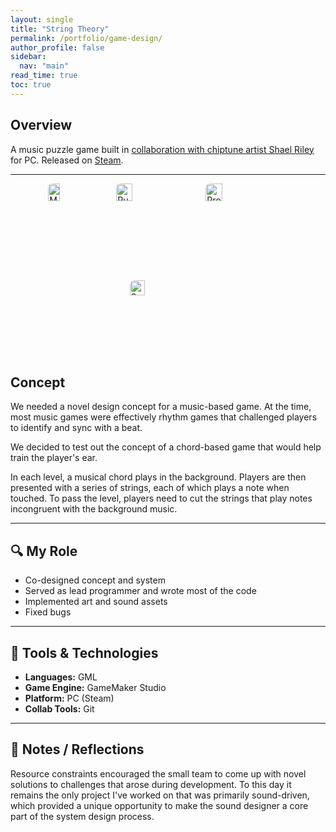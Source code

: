 ```yaml
---
layout: single
title: "String Theory"
permalink: /portfolio/game-design/
author_profile: false
sidebar:
  nav: "main"
read_time: true
toc: true
---
```

## Overview  
A music puzzle game built in [collaboration with chiptune artist Shael Riley](https://www.destructoid.com/chiptune-artist-shael-riley-wants-to-train-your-ears-with-new-game/) for PC. Released on [Steam](https://store.steampowered.com/app/402150/String_Theory/).  

---
<div style="display: flex; flex-wrap: wrap; justify-content: center; gap: 1rem;">

  <a href="/assets/images/string-theory-1.jpg" data-lightbox="game-gallery" data-title="Main menu and title screen">
    <img src="/assets/images/string-theory-1.jpg" alt="Main menu" style="width: 45%; border-radius: 8px;" />
  </a>

  <a href="/assets/images/string-theory-2.jpg" data-lightbox="game-gallery" data-title="Puzzle interface with logic wires">
    <img src="/assets/images/string-theory-2.jpg" alt="Puzzle interface" style="width: 45%; border-radius: 8px;" />
  </a>

  <a href="/assets/images/string-theory-3.jpg" data-lightbox="game-gallery" data-title="Progression map and level design">
    <img src="/assets/images/string-theory-3.jpg" alt="Progression map" style="width: 45%; border-radius: 8px;" />
  </a>

  <a href="/assets/images/string-theory-4.jpg" data-lightbox="game-gallery" data-title="Settings and sound controls">
    <img src="/assets/images/string-theory-4.jpg" alt="Settings screen" style="width: 45%; border-radius: 8px;" />
  </a>

</div>

## Concept
We needed a novel design concept for a music-based game. At the time, most music games were effectively rhythm games that challenged players to identify and sync with a beat. 

We decided to test out the concept of a chord-based game that would help train the player's ear. 

In each level, a musical chord plays in the background. Players are then presented with a series of strings, each of which plays a note when touched. To pass the level, players need to cut the strings that play notes incongruent with the background music. 

---

## 🔍 My Role  
- Co-designed concept and system 
- Served as lead programmer and wrote most of the code  
- Implemented art and sound assets
- Fixed bugs

---

## 🔧 Tools & Technologies  
- **Languages:** GML
- **Game Engine:** GameMaker Studio 
- **Platform:** PC (Steam) 
- **Collab Tools:** Git

---

## 💬 Notes / Reflections
Resource constraints encouraged the small team to come up with novel solutions to challenges that arose during development. To this day it remains the only project I've worked on that was primarily sound-driven, which provided a unique opportunity to make the sound designer a core part of the system design process. 

